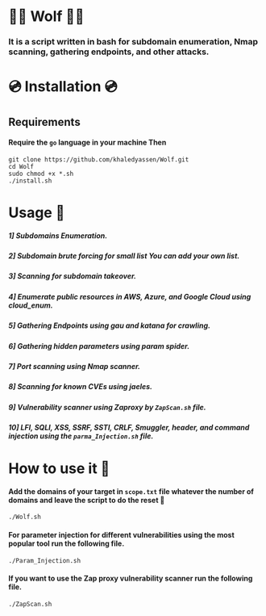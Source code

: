 # 🐺️🐺️ Wolf 🐺️🐺️

### It is a script written in bash for subdomain enumeration, Nmap scanning, gathering endpoints, and other attacks.

# 💿️ Installation 💿️ 

## Requirements 

#### Require the `go` language in your machine Then

```
git clone https://github.com/khaledyassen/Wolf.git
cd Wolf
sudo chmod +x *.sh
./install.sh
```

# Usage 🎯

##### 1] Subdomains Enumeration.

##### 2] Subdomain brute forcing for small list You can add your own list.

##### 3] Scanning for subdomain takeover.

##### 4] Enumerate public resources in AWS, Azure, and Google Cloud using cloud_enum.

##### 5] Gathering Endpoints using gau and katana for crawling.

##### 6] Gathering hidden parameters using param spider. 

##### 7] Port scanning using Nmap scanner.

##### 8] Scanning for known CVEs using jaeles.

##### 9] Vulnerability scanner using Zaproxy by `ZapScan.sh` file.

##### 10] LFI, SQLI, XSS, SSRF, SSTI, CRLF, Smuggler, header, and command injection using the `parma_Injection.sh` file.  

# How to use it 🐺️

#### Add the domains of your target in `scope.txt` file whatever the number of domains and leave the script to do the reset 🐺️
```
./Wolf.sh
```

#### For parameter injection for different vulnerabilities using the most popular tool run the following file.
```
./Param_Injection.sh 
```

#### If you want to use the Zap proxy vulnerability scanner run the following file.
```
./ZapScan.sh 
```
